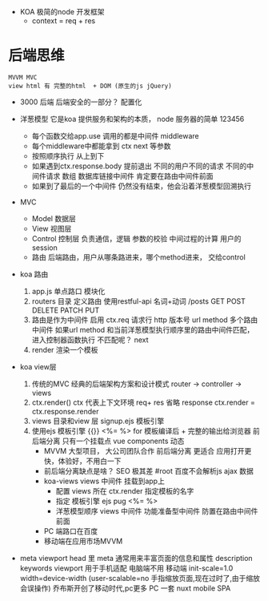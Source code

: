 - KOA 极简的node 开发框架
    - context = req + res

# 后端思维
    MVVM MVC
    view html 有 完整的html  + DOM (原生的js jQuery)
- 3000  后端
    后端安全的一部分？
    配置化
- 洋葱模型
    它是koa 提供服务和架构的本质， node 服务器的简单
    123456
    - 每个函数交给app.use 调用的都是中间件 middleware
    - 每个middleware中都能拿到 ctx next 等参数
    - 按照顺序执行 从上到下
    - 如果遇到ctx.response.body 提前退出
        不同的用户不同的请求  不同的中间件请求
        数组 数据库链接中间件 肯定要在路由中间件前面
    - 如果到了最后的一个中间件 仍然没有结束，他会沿着洋葱模型回溯执行

- MVC
    - Model 数据层
    - View 视图层
    - Control 控制层 负责通信，逻辑 参数的校验 中间过程的计算 用户的session
    - 路由 后端路由，用户从哪条路进来，哪个method进来， 交给control

- koa 路由
    1. app.js 单点路口 模块化
    2. routers 目录 定义路由
        使用restful-api  名词+动词
        /posts GET POST DELETE PATCH PUT
    3. 路由是作为中间件 启用
        ctx.req 请求行 http 版本号 url method
        多个路由中间件
        如果url method 和当前洋葱模型执行顺序里的路由中间件匹配， 进入控制器函数执行
        不匹配呢？ next  
    4. render 渲染一个模板

- koa view层
    1. 传统的MVC
        经典的后端架构方案和设计模式
        router -> controller -> views
    2. ctx.render()
        ctx 代表上下文环境 req+ res
        省略 response 
        ctx.render = ctx.response.render
    3. views 目录和view 层
        signup.ejs 模板引擎
    4. 使用ejs 模板引擎
        {{}} <%= %>
        for
        模板编译后 + 完整的输出给浏览器
        前后端分离 只有一个挂载点 vue
        components 动态
        - MVVM 大型项目， 大公司团队合作
            前后端分离 更适合 应用打开更快，体验好，不用白一下
        - 前后端分离缺点是啥？
            SEO 极其差 #root 百度不会解析js ajax 数据 
        - koa-views views 中间件 挂载到app上
            - 配置 views 所在
                ctx.render 指定模板的名字
            - 指定 模板引擎 ejs pug
                <%= %>
            - 洋葱模型顺序  views 中间件 功能准备型中间件 防置在路由中间件前面
        - PC 端路口在百度
        - 移动端在应用市场MVVM
- meta viewport 
    head 里 meta 通常用来丰富页面的信息和属性
    description
    keywords 
    viewport 用于手机适配 电脑端不用
    移动端 init-scale=1.0 width=device-width (user-scalable=no 手指缩放页面,现在过时了,由于缩放会误操作)
    乔布斯开创了移动时代,pc更多
    PC 一套 nuxt
    mobile SPA